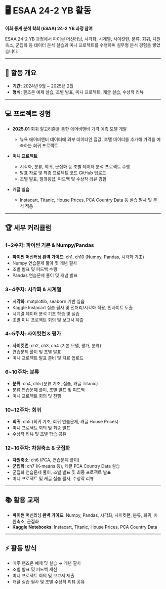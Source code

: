 # 🖥️ ESAA 24-2 YB 활동
**이화 통계 분석 학회 (ESAA) 24-2 YB 과정 참여**

ESAA 24-2 YB 과정에서 파이썬 머신러닝, 시각화, 시계열, 사이킷런, 분류, 회귀, 차원축소, 군집화 등 데이터 분석 실습과 미니 프로젝트를 수행하며 실무형 분석 경험을 쌓았습니다.

---

## 📌 활동 개요
- **기간:** 2024년 9월 ~ 2025년 2월  
- **형식:** 핸즈온 예제 실습, 조별 발표, 미니 프로젝트, 캐글 실습, 수상작 리뷰  

---

## 💻 프로젝트 경험
- **2025.01** 회귀 알고리즘을 통한 에어비앤비 가격 예측 모델 개발
  - 뉴욕 에어비앤비 데이터에 외부 데이터인 집값, 호텔 데이터를 추가해 가격을 예측하는 회귀 프로젝트

- **미니 프로젝트**  
  - 시각화, 분류, 회귀, 군집화 등 조별 데이터 분석 프로젝트 수행  
  - 발표 자료 및 최종 프로젝트 코드 GitHub 업로드  
  - 조별 발표, 질의응답, 피드백 및 수상작 리뷰 경험  

- **캐글 실습**  
  - Instacart, Titanic, House Prices, PCA Country Data 등 실습 필사 및 분석 적용  

---

## 🏆 세부 커리큘럼

### 1~2주차: 파이썬 기본 & Numpy/Pandas
- **파이썬 머신러닝 완벽 가이드**: ch1, ch10 (Numpy, Pandas, 시각화 기초)  
- Numpy 연습문제 풀이 및 개념 필사  
- 조별 발표 및 피드백 수행  
- Pandas 연습문제 풀이 및 개념 발표  

### 3~4주차: 시각화 & 시계열
- **시각화**: matplotlib, seaborn 기반 실습  
- Kaggle Instacart 실습 필사 및 전처리/시각화 적용, 인사이트 도출  
- 시계열 데이터 분석 기초 학습 및 실습  
- 조별 미니 프로젝트 회의 및 보고서 제출  

### 4~5주차: 사이킷런 & 평가
- **사이킷런**: ch2, ch3, ch4 (기본 모델, 평가, 분류)  
- 연습문제 풀이 및 조별 발표  
- 미니 프로젝트 발표 준비 및 자료 업로드  

### 6~10주차: 분류
- **분류**: ch4, ch5 (분류 기초, 실습, 캐글 Titanic)  
- 분류 연습문제 풀이, 조별 발표 및 피드백  
- 미니 프로젝트 회의 및 진행  

### 10~12주차: 회귀
- **회귀**: ch5 (회귀 기초, 회귀 연습문제, 캐글 House Prices)  
- 미니 프로젝트 회의 및 최종 발표  
- 수상작 리뷰 및 조별 학습 공유  

### 12~16주차: 차원축소 & 군집화
- **차원축소**: ch6 (PCA, 연습문제 풀이)  
- **군집화**: ch7 (K-means 등), 캐글 PCA Country Data 실습  
- 군집화 연습문제 풀이, 조별 발표 및 최종 프로젝트 발표  
- 미니 프로젝트 및 캐글 실습 필사, 수상작 리뷰  

---

## 📚 활용 교재
- **파이썬 머신러닝 완벽 가이드**: Numpy, Pandas, 시각화, 사이킷런, 분류, 회귀, 차원축소, 군집화  
- **Kaggle Notebooks**: Instacart, Titanic, House Prices, PCA Country Data  

---

## ⚡ 활동 방식
- 매주 핸즈온 예제 및 실습 → 개념 필사  
- 조별 발표 및 피드백 세션  
- 미니 프로젝트 회의 및 보고서 제출  
- 캐글 실습 필사 및 조별 수상작 리뷰 공유  
